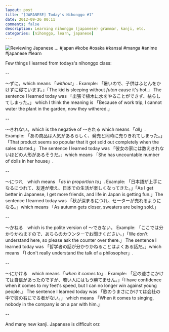 ```yaml
---
layout: post
title: "[JAPANESE] Today's Nihonggo #1"
date: 2012-09-26 00:11
comments: false
description: Learning nihonggo (japanese) grammar, kanji, etc.
categories: [nihonggo, learn, japanese]
---
```


![Reviewing Japanese ... #japan #kobe #osaka #kansai #manga #anime #japanese #learn](http://distilleryimage10.s3.amazonaws.com/fb379d44072311e29c1122000a1e8a73_7.jpg)

Few things I learned from todays's nihonggo class:

--

〜ずに。which means 「*without*」.
Example: 「暑いので、子供はふとんをかけずに寝ています。」「The kid is sleeping without *futon* cause it's hot.」 The sentence I learned today was 「出張で植木に水をやることができず、枯らしてしまった。」 which I think the meaning is 「Because of work trip, I cannot water the plant in the garden, now they withered.」
<!-- more -->

--

〜きれない。which is the negative of 〜きれる which means 「*all*」. Example: 「あの商品は人気があるらしく、発売と同時に売りきれてしまった。」「That product seems so popular that it got sold out completely when the sales started.」 The sentence I learned today was 「彼女の家には数えきれないほどの人形があるそうだ。」which means 「She has uncountable number of dolls in her house」.

--

〜につれ　which means 「*as in proportion to*」. Example: 「日本語が上手になるにつれて、友達が増え、日本での生活が楽しくなってきた。」「As I get better in Japanese, I get more friends, and life in Japan is getting fun.」The sentence I learned today was 「秋が深まるにつれ、セーターが売れるようになる。」which means 「As autumn gets closer, sweaters are being sold.」

--

〜かねる　which is the polite version of 〜できない。
Example: 「ここでは分かりかねますので、あちらのカウンターでお聞きください。」「We don't understand here, so please ask the counter over there.」 The sentence I learned today was 「哲学者の話が分かりかねることはよくある話だ。」which means 「I don't really understand the talk of a philosopher」.

--

〜にかける　which means 「*when it comes to*」. Example: 「足の速さにかけては自信があったのですが、若い人にはもう勝てません。」「I have confidence when it comes to my feet's speed, but I can no longer win against young people.」 The sentence I learned today was 「歌のうまさにかけては会社の中で彼の右にでる者がない。」 which means 「When it comes to singing, nobody in the company is on a par with him.」

--

And many new kanji. Japanese is difficult orz